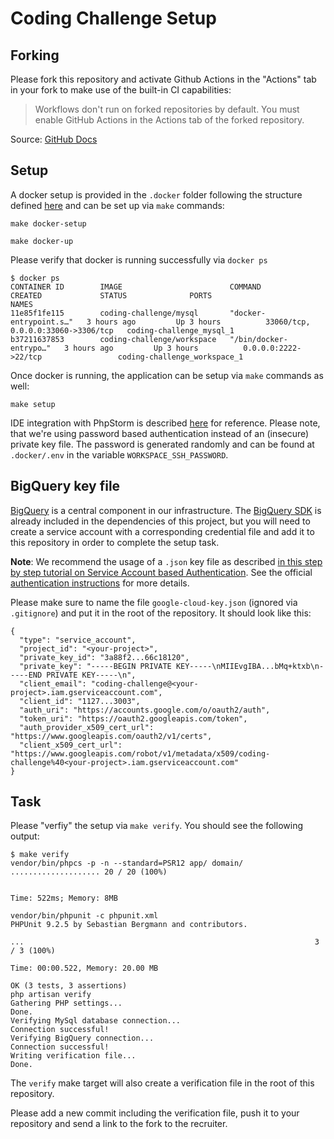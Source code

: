 # Coding Challenge Setup
## Forking 
Please fork this repository and activate Github Actions in the "Actions" tab in your fork 
to make use of the built-in CI capabilities:

> Workflows don't run on forked repositories by default. You must enable GitHub Actions in the Actions tab of the forked repository.

Source: [GitHub Docs](https://docs.github.com/en/actions/reference/events-that-trigger-workflows#pull-request-events-for-forked-repositories)

## Setup
A docker setup is provided in the `.docker` folder following the structure defined 
[here](https://www.pascallandau.com/blog/structuring-the-docker-setup-for-php-projects/) 
and can be set up via `make` commands:

```
make docker-setup

make docker-up
```

Please verify that docker is running successfully via `docker ps`
```
$ docker ps
CONTAINER ID        IMAGE                        COMMAND                  CREATED             STATUS              PORTS                                NAMES
11e85f1fe115        coding-challenge/mysql       "docker-entrypoint.s…"   3 hours ago         Up 3 hours          33060/tcp, 0.0.0.0:33060->3306/tcp   coding-challenge_mysql_1
b37211637853        coding-challenge/workspace   "/bin/docker-entrypo…"   3 hours ago         Up 3 hours          0.0.0.0:2222->22/tcp                 coding-challenge_workspace_1
```

Once docker is running, the application can be setup via `make` commands as well:

```
make setup
```

IDE integration with PhpStorm is described 
[here](https://www.pascallandau.com/blog/setup-phpstorm-with-xdebug-on-docker/) for reference. Please note, that we're using password based authentication 
instead of an (insecure) private key file. The password is generated randomly and can be found at `.docker/.env` in the variable `WORKSPACE_SSH_PASSWORD`.

## BigQuery key file
[BigQuery](https://cloud.google.com/bigquery/) is a central component in our infrastructure. 
The [BigQuery SDK](https://packagist.org/packages/google/cloud-bigquery) is already included in the
dependencies of this project, but you will need to create a service account with a corresponding 
credential file and add it to this repository in order to complete the setup task.

**Note**: We recommend the usage of a `.json` key file as described 
[in this step by step tutorial on Service Account based Authentication](https://www.progress.com/tutorials/odbc/a-complete-guide-for-google-bigquery-authentication#service-account-based-authentication).
See the official [authentication instructions](https://github.com/googleapis/google-cloud-php/blob/master/AUTHENTICATION.md) for more details.

Please make sure to name the file `google-cloud-key.json` (ignored via `.gitignore`) and put it in the root of the repository. 
It should look like this:

````
{
  "type": "service_account",
  "project_id": "<your-project>",
  "private_key_id": "3a88f2...66c18120",
  "private_key": "-----BEGIN PRIVATE KEY-----\nMIIEvgIBA...bMq+ktxb\n-----END PRIVATE KEY-----\n",
  "client_email": "coding-challenge@<your-project>.iam.gserviceaccount.com",
  "client_id": "1127...3003",
  "auth_uri": "https://accounts.google.com/o/oauth2/auth",
  "token_uri": "https://oauth2.googleapis.com/token",
  "auth_provider_x509_cert_url": "https://www.googleapis.com/oauth2/v1/certs",
  "client_x509_cert_url": "https://www.googleapis.com/robot/v1/metadata/x509/coding-challenge%40<your-project>.iam.gserviceaccount.com"
}
````

## Task
Please "verfiy" the setup via `make verify`. You should see the following output:

````
$ make verify
vendor/bin/phpcs -p -n --standard=PSR12 app/ domain/
.................... 20 / 20 (100%)


Time: 522ms; Memory: 8MB

vendor/bin/phpunit -c phpunit.xml
PHPUnit 9.2.5 by Sebastian Bergmann and contributors.

...                                                                 3 / 3 (100%)

Time: 00:00.522, Memory: 20.00 MB

OK (3 tests, 3 assertions)
php artisan verify
Gathering PHP settings...
Done.
Verifying MySql database connection...
Connection successful!
Verifying BigQuery connection...
Connection successful!
Writing verification file...
Done.
````

The `verify` make target will also create a verification file in the root of this repository.

Please add a new commit including the verification file, push it to your repository and send a link to the fork to the recruiter. 
